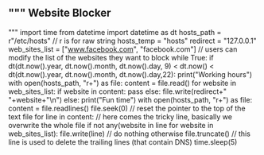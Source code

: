 
""" Website Blocker
----------------------------------------
"""
import time
from datetime import datetime as dt
hosts_path = r"/etc/hosts"   // r is for raw string
hosts_temp = "hosts"
redirect = "127.0.0.1"
web_sites_list = ["www.facebook.com", "facebook.com"]    // users can modify the list of the websites they want to block
while True:
   if dt(dt.now().year, dt.now().month, dt.now().day, 9) < dt.now() < dt(dt.now().year, dt.now().month, dt.now().day,22):
       print("Working hours")
       with open(hosts_path, "r+") as file:
           content = file.read()
           for website in web_sites_list:
               if website in content:
                   pass
               else:
                   file.write(redirect+" "+website+"\n")
   else:
       print("Fun time")
       with open(hosts_path, "r+") as file:
           content = file.readlines()
           file.seek(0)  // reset the pointer to the top of the text file
           for line in content:
               // here comes the tricky line, basically we overwrite the whole file
               if not any(website in line for website in web_sites_list):
                   file.write(line)
               // do nothing otherwise
           file.truncate() // this line is used to delete the trailing lines (that contain DNS)
    time.sleep(5)
